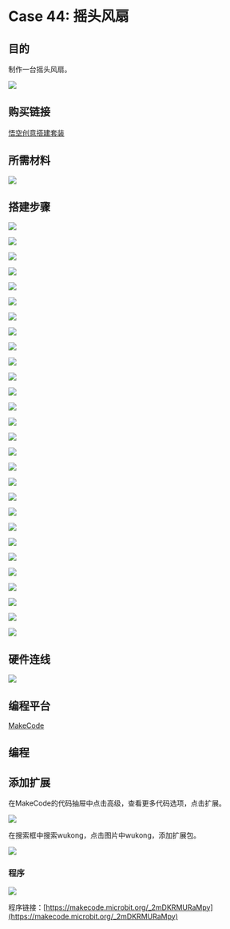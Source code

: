 ﻿# Case 44: 摇头风扇
## 目的
制作一台摇头风扇。

![](https://wiki-media-ef.oss-cn-hongkong.aliyuncs.com//images/Wonder-Building-Kit-case-44-01.png)

## 购买链接

[悟空创意搭建套装](https://item.taobao.com/item.htm?id=649813731275&spm=2015.23436601.0.0)

## 所需材料

![](https://wiki-media-ef.oss-cn-hongkong.aliyuncs.com//images/Wonder-Building-Kit-step-case-44-01.png)

## 搭建步骤


![](https://wiki-media-ef.oss-cn-hongkong.aliyuncs.com//images/Wonder-Building-Kit-step-case-44-02.png)

![](https://wiki-media-ef.oss-cn-hongkong.aliyuncs.com//images/Wonder-Building-Kit-step-case-44-03.png)

![](https://wiki-media-ef.oss-cn-hongkong.aliyuncs.com//images/Wonder-Building-Kit-step-case-44-04.png)

![](https://wiki-media-ef.oss-cn-hongkong.aliyuncs.com//images/Wonder-Building-Kit-step-case-44-05.png)

![](https://wiki-media-ef.oss-cn-hongkong.aliyuncs.com//images/Wonder-Building-Kit-step-case-44-06.png)

![](https://wiki-media-ef.oss-cn-hongkong.aliyuncs.com//images/Wonder-Building-Kit-step-case-44-07.png)

![](https://wiki-media-ef.oss-cn-hongkong.aliyuncs.com//images/Wonder-Building-Kit-step-case-44-08.png)

![](https://wiki-media-ef.oss-cn-hongkong.aliyuncs.com//images/Wonder-Building-Kit-step-case-44-09.png)

![](https://wiki-media-ef.oss-cn-hongkong.aliyuncs.com//images/Wonder-Building-Kit-step-case-44-10.png)

![](https://wiki-media-ef.oss-cn-hongkong.aliyuncs.com//images/Wonder-Building-Kit-step-case-44-11.png)

![](https://wiki-media-ef.oss-cn-hongkong.aliyuncs.com//images/Wonder-Building-Kit-step-case-44-12.png)

![](https://wiki-media-ef.oss-cn-hongkong.aliyuncs.com//images/Wonder-Building-Kit-step-case-44-13.png)

![](https://wiki-media-ef.oss-cn-hongkong.aliyuncs.com//images/Wonder-Building-Kit-step-case-44-14.png)

![](https://wiki-media-ef.oss-cn-hongkong.aliyuncs.com//images/Wonder-Building-Kit-step-case-44-15.png)

![](https://wiki-media-ef.oss-cn-hongkong.aliyuncs.com//images/Wonder-Building-Kit-step-case-44-16.png)

![](https://wiki-media-ef.oss-cn-hongkong.aliyuncs.com//images/Wonder-Building-Kit-step-case-44-17.png)

![](https://wiki-media-ef.oss-cn-hongkong.aliyuncs.com//images/Wonder-Building-Kit-step-case-44-18.png)

![](https://wiki-media-ef.oss-cn-hongkong.aliyuncs.com//images/Wonder-Building-Kit-step-case-44-19.png)

![](https://wiki-media-ef.oss-cn-hongkong.aliyuncs.com//images/Wonder-Building-Kit-step-case-44-20.png)

![](https://wiki-media-ef.oss-cn-hongkong.aliyuncs.com//images/Wonder-Building-Kit-step-case-44-21.png)

![](https://wiki-media-ef.oss-cn-hongkong.aliyuncs.com//images/Wonder-Building-Kit-step-case-44-22.png)

![](https://wiki-media-ef.oss-cn-hongkong.aliyuncs.com//images/Wonder-Building-Kit-step-case-44-23.png)

![](https://wiki-media-ef.oss-cn-hongkong.aliyuncs.com//images/Wonder-Building-Kit-step-case-44-24.png)

![](https://wiki-media-ef.oss-cn-hongkong.aliyuncs.com//images/Wonder-Building-Kit-step-case-44-25.png)

![](https://wiki-media-ef.oss-cn-hongkong.aliyuncs.com//images/Wonder-Building-Kit-step-case-44-26.png)

![](https://wiki-media-ef.oss-cn-hongkong.aliyuncs.com//images/Wonder-Building-Kit-step-case-44-27.png)

![](https://wiki-media-ef.oss-cn-hongkong.aliyuncs.com//images/Wonder-Building-Kit-step-case-44-28.png)

![](https://wiki-media-ef.oss-cn-hongkong.aliyuncs.com//images/Wonder-Building-Kit-step-case-44-29.png)

## 硬件连线

![](https://wiki-media-ef.oss-cn-hongkong.aliyuncs.com//images/Wonder-Building-Kit-case-44-03.png)

## 编程平台

[MakeCode](https://makecode.microbit.org/)

## 编程
## 添加扩展
在MakeCode的代码抽屉中点击高级，查看更多代码选项，点击扩展。

![](https://wiki-media-ef.oss-cn-hongkong.aliyuncs.com//images/Wonder-Building-Kit-case-21-02.png)

在搜索框中搜索wukong，点击图片中wukong，添加扩展包。

![](https://wiki-media-ef.oss-cn-hongkong.aliyuncs.com//images/Wonder-Building-Kit-case-21-03.png)





### 程序

![](https://wiki-media-ef.oss-cn-hongkong.aliyuncs.com//images/Wonder-Building-Kit-case-44-04.png)

程序链接：[https://makecode.microbit.org/_2mDKRMURaMpy](https://makecode.microbit.org/_2mDKRMURaMpy)
